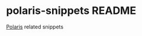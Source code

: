# polaris-snippets README

[Polaris](https://polaris.shopify.com/) related snippets

<!-- ## Features -->

<!-- ## Known Issues -->

<!-- ## Release Notes -->

<!-- ### 1.0.0 -->

<!-- Initial release -->

